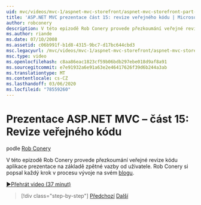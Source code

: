 ```yaml
---
uid: mvc/videos/mvc-1/aspnet-mvc-storefront/aspnet-mvc-storefront-part-15-public-code-review
title: 'ASP.NET MVC prezentace část 15: revize veřejného kódu | Microsoft Docs'
author: robconery
description: V této epizodě Rob Conery provede přezkoumání veřejné revize kódu aplikace prezentace na základě zpětné vazby od uživatele. Rob Conery si popsal každý krok v vývoji...
ms.author: riande
ms.date: 07/10/2008
ms.assetid: c06b991f-b1d8-4315-9bc7-d17bc644cbd3
msc.legacyurl: /mvc/videos/mvc-1/aspnet-mvc-storefront/aspnet-mvc-storefront-part-15-public-code-review
msc.type: video
ms.openlocfilehash: c8aa86eac1823cf59b06bdb297ebe018d9af8a91
ms.sourcegitcommit: e7e91932a6e91a63e2e46417626f39d6b244a3ab
ms.translationtype: MT
ms.contentlocale: cs-CZ
ms.lasthandoff: 03/06/2020
ms.locfileid: "78559260"
---
```

# <a name="aspnet-mvc-storefront-part-15-public-code-review"></a>Prezentace ASP.NET MVC – část 15: Revize veřejného kódu

podle [Rob Conery](https://github.com/robconery)

V této epizodě Rob Conery provede přezkoumání veřejné revize kódu aplikace prezentace na základě zpětné vazby od uživatele. Rob Conery si popsal každý krok v procesu vývoje na svém [blogu](http://blog.wekeroad.com/mvc-storefront/mvcstore-part-15/).

[&#9654;Přehrát video (37 minut)](https://channel9.msdn.com/Blogs/ASP-NET-Site-Videos/aspnet-mvc-storefront-part-15-public-code-review)

> [!div class="step-by-step"]
> [Předchozí](aspnet-mvc-storefront-part-14-rich-client-interaction.md)
> [Další](aspnet-mvc-storefront-part-16-membership-redo-with-openid.md)
